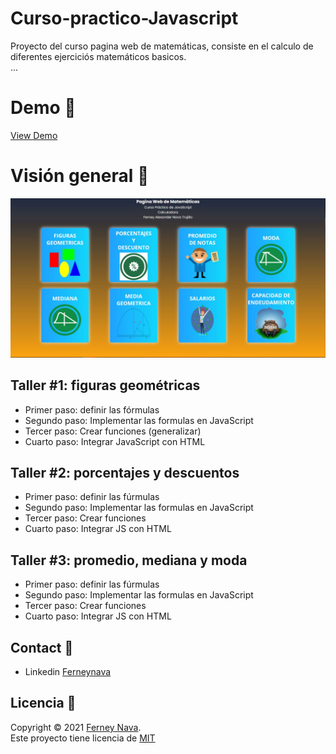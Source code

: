 # Curso-practico-Javascript

Proyecto del curso pagina web de matemáticas, consiste en el calculo de diferentes ejerciciós matemáticos basicos.  
...

# Demo 🚀

[View Demo](https://ferneynava.github.io/Curso-practico-Javascript/)

# Visión general 🚀

![alt text](https://raw.githubusercontent.com/ferneynava/Curso-practico-Javascript/main/Assets/Captura.JPG)


## Taller #1: figuras geométricas

- Primer paso: definir las fórmulas
- Segundo paso: Implementar las formulas en JavaScript 
- Tercer paso: Crear funciones (generalizar)
- Cuarto paso: Integrar JavaScript con HTML

## Taller #2: porcentajes y descuentos 

- Primer paso: definir las fúrmulas
- Segundo paso: Implementar las formulas en JavaScript
- Tercer paso: Crear funciones
- Cuarto paso: Integrar JS con HTML

## Taller #3: promedio, mediana y moda 

- Primer paso: definir las fúrmulas
- Segundo paso: Implementar las formulas en JavaScript
- Tercer paso: Crear funciones
- Cuarto paso: Integrar JS con HTML

## Contact 📧

- Linkedin [Ferneynava](https://www.linkedin.com/in/ferney-alexander-nava-trujillo-0478a8118/)

## Licencia 📃
Copyright © 2021 [Ferney Nava](https://github.com/ferneynava).<br />
Este proyecto tiene licencia de [MIT](/LICENSE) 
